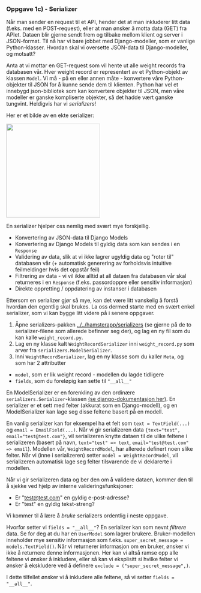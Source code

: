 ### Oppgave 1c) - Serializer

Når man sender en request til et API, hender det at man inkluderer litt data (f.eks. med en POST-request), eller at man ønsker å motta data (GET) fra APIet. Dataen blir gjerne sendt frem og tilbake mellom klient og server i JSON-format. Til nå har vi bare jobbet med Django-modeller, som er vanlige Python-klasser. Hvordan skal vi oversette JSON-data til Django-modeller, og motsatt? 

Anta at vi mottar en GET-request som vil hente ut alle weight records fra databasen vår. Hver weight record er representert av et Python-objekt av klassen `Model`. Vi må - på en eller annen måte - konvertere våre Python-objekter til JSON for å kunne sende dem til klienten. Python har vel et innebygd json-bibliotek som kan konvertere objekter til JSON, men våre modeller er ganske kompliserte objekter, så det hadde vært ganske tungvint. Heldigvis har vi _serializers_!

Her er et bilde av en ekte serializer:

<img src="https://user-images.githubusercontent.com/55885044/152545187-b9d77923-3bdb-4ccc-ab9a-f0c8c01cba46.png" width="250px" />

En serializer hjelper oss nemlig med svært mye forskjellig.
- Konvertering av JSON-data til Django Models
- Konvertering av Django Models til gyldig data som kan sendes i en `Response`
- Validering av data, slik at vi ikke lagrer ugyldig data og "roter til" databasen vår (+ automatisk generering av forholdsvis intuitive feilmeldinger hvis det oppstår feil)
- Filtrering av data - vi vil ikke alltid at all dataen fra databasen vår skal returneres i en `Response` (f.eks. passordoppre eller sensitiv informasjon)
- Direkte oppretting / oppdatering av instanser i databasen

Ettersom en serializer gjør så mye, kan det være litt vanskelig å forstå hvordan den egentlig skal brukes. La oss dermed starte med en svært enkel serializer, som vi kan bygge litt videre på i senere oppgaver.

1. Åpne serializers-pakken [../../hamsterapp/serializers](../../hamsterapp/serializers) (se gjerne på de to serializer-filene som allerede befinner seg der), og lag en ny fil som du kan kalle `weight_record.py`.
2. Lag en ny klasse kalt `WeightRecordSerializer` inni `weight_record.py` som arver fra `serializers.ModelSerializer`.
3. Inni `WeightRecordSerializer`, lag en ny klasse som du kaller `Meta`, og som har 2 attributter
  - `model`, som er lik weight record - modellen du lagde tidligere
  - `fields`, som du foreløpig kan sette til `"__all__"`

En ModelSerializer er en forenkling av den ordinære `serializers.Serializer`-klassen [(se django-dokumentasjon her)](https://www.django-rest-framework.org/api-guide/serializers/#declaring-serializers). En serializer er et sett med felter (akkurat som en Django-modell), og en ModelSerializer kan lage seg disse feltene basert på en modell. 

En vanlig serializer kan for eksempel ha et felt som `text = TextField(...)` og `email = EmailField(...)`. Når vi gir serializeren data `{text="test", email="test@test.com"}`, vil serializeren knytte dataen til de ulike feltene i serializeren (basert på navn, `text="test" => text`, `email="test@test.com" => email`). Modellen vår, `WeightRecordModel`, har allerede definert noen slike felter. Når vi (inne i serializeren) setter `model = WeightRecordModel`, vil serializeren automatisk lage seg felter tilsvarende de vi deklarerte i modellen.

Når vi gir serializeren data og ber den om å validere dataen, kommer den til å sjekke ved hjelp av interne valideringsfunksjoner:
- Er "test@test.com" en gyldig e-post-adresse?
- Er "test" en gyldig tekst-streng?

Vi kommer til å lære å _bruke_ serializers ordentlig i neste oppgave.


Hvorfor setter vi `fields = "__all__"`? En serializer kan som nevnt _filtrere_ data. Se for deg at du har en `UserModel` som lagrer brukere. Bruker-modellen inneholder mye sensitiv informasjon som f.eks. `super_secret_message = models.TextField()`. Når vi returnerer informasjon om en bruker, ønsker vi ikke å returnere denne informasjonen. Her kan vi altså ramse opp alle feltene vi ønsker å inkludere, eller så kan vi eksplisitt si hvilke felter vi ønsker å ekskludere ved å definere `exclude = ("super_secret_message",)`.

I dette tilfellet ønsker vi å inkludere alle feltene, så vi setter `fields = "__all__"`.

